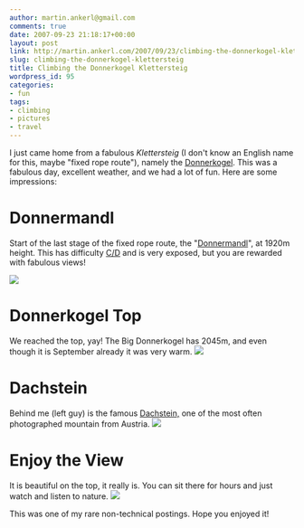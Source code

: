 ```yaml
---
author: martin.ankerl@gmail.com
comments: true
date: 2007-09-23 21:18:17+00:00
layout: post
link: http://martin.ankerl.com/2007/09/23/climbing-the-donnerkogel-klettersteig/
slug: climbing-the-donnerkogel-klettersteig
title: Climbing the Donnerkogel Klettersteig
wordpress_id: 95
categories:
- fun
tags:
- climbing
- pictures
- travel
---
```


I just came home from a fabulous _Klettersteig_ (I don't know an English name for this, maybe "fixed rope route"), namely the [Donnerkogel](http://www.bergsteigen.at/de/touren.aspx?ID=123). This was a fabulous day, excellent weather, and we had a lot of fun. Here are some impressions:



# Donnermandl


Start of the last stage of the fixed rope route, the "[Donnermandl](http://horalka.igoto.eu/photo.php?id=october_10&a=dachstein&t=2005-10)", at 1920m height. This has difficulty [C/D](http://www.bergnews.com/service/klettersteig-schwierigkeitsgrade.htm) and is very exposed, but you are rewarded with fabulous views!

[![](/files/donnerkogel-1-small.jpg)](/files/donnerkogel-1.jpg)



# Donnerkogel Top


We reached the top, yay! The Big Donnerkogel has 2045m, and even though it is September already it was very warm.
[![](/files/donnerkogel-2-small.jpg)](/files/donnerkogel-2.jpg)




# Dachstein


Behind me (left guy) is the famous [Dachstein,](http://en.wikipedia.org/wiki/Hoher_Dachstein) one of the most often photographed mountain from Austria.
[![](/files/donnerkogel-3-small.jpg)](/files/donnerkogel-3.jpg)




# Enjoy the View


It is beautiful on the top, it really is. You can sit there for hours and just watch and listen to nature.
[![](/files/donnerkogel-4-small.jpg)](/files/donnerkogel-4.jpg)



This was one of my rare non-technical postings. Hope you enjoyed it!
